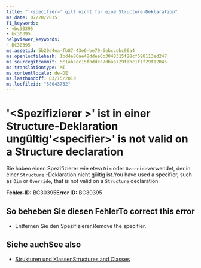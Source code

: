```yaml
---
title: "'<specifier>' gilt nicht für eine Structure-Deklaration"
ms.date: 07/20/2015
f1_keywords:
- vbc30395
- bc30395
helpviewer_keywords:
- BC30395
ms.assetid: 5b20d4ea-fb87-43e6-be79-6ebccebc96a4
ms.openlocfilehash: 1bd4e86ae48ddee0b3048315f28cf598113ed247
ms.sourcegitcommit: 5c1abeec15fbddcc7dbaa729fabc1f1f29f12045
ms.translationtype: MT
ms.contentlocale: de-DE
ms.lasthandoff: 03/15/2019
ms.locfileid: "58043732"
---
```

# <a name="specifier-is-not-valid-on-a-structure-declaration"></a><span data-ttu-id="197b6-102">'\<Spezifizierer >' ist in einer Structure-Deklaration ungültig</span><span class="sxs-lookup"><span data-stu-id="197b6-102">'\<specifier>' is not valid on a Structure declaration</span></span>
<span data-ttu-id="197b6-103">Sie haben einen Spezifizierer wie etwa `Dim` oder `Override`verwendet, der in einer `Structure` -Deklaration nicht gültig ist.</span><span class="sxs-lookup"><span data-stu-id="197b6-103">You have used a specifier, such as `Dim` or `Override`, that is not valid on a `Structure` declaration.</span></span>  
  
 <span data-ttu-id="197b6-104">**Fehler-ID:** BC30395</span><span class="sxs-lookup"><span data-stu-id="197b6-104">**Error ID:** BC30395</span></span>  
  
## <a name="to-correct-this-error"></a><span data-ttu-id="197b6-105">So beheben Sie diesen Fehler</span><span class="sxs-lookup"><span data-stu-id="197b6-105">To correct this error</span></span>  
  
-   <span data-ttu-id="197b6-106">Entfernen Sie den Spezifizierer.</span><span class="sxs-lookup"><span data-stu-id="197b6-106">Remove the specifier.</span></span>  
  
## <a name="see-also"></a><span data-ttu-id="197b6-107">Siehe auch</span><span class="sxs-lookup"><span data-stu-id="197b6-107">See also</span></span>

- [<span data-ttu-id="197b6-108">Strukturen und Klassen</span><span class="sxs-lookup"><span data-stu-id="197b6-108">Structures and Classes</span></span>](../../visual-basic/programming-guide/language-features/data-types/structures-and-classes.md)
